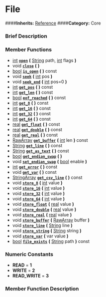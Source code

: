 #  File  
####**Inherits:** [Reference](class_reference)
####**Category:** Core

###  Brief Description  


###  Member Functions 
  * [int](class_int)  **[`open`](#open)**  **(** [String](class_string) path, [int](class_int) flags  **)**
  * void  **[`close`](#close)**  **(** **)**
  * [bool](class_bool)  **[`is_open`](#is_open)**  **(** **)** const
  * void  **[`seek`](#seek)**  **(** [int](class_int) pos  **)**
  * void  **[`seek_end`](#seek_end)**  **(** [int](class_int) pos=0  **)**
  * [int](class_int)  **[`get_pos`](#get_pos)**  **(** **)** const
  * [int](class_int)  **[`get_len`](#get_len)**  **(** **)** const
  * [bool](class_bool)  **[`eof_reached`](#eof_reached)**  **(** **)** const
  * [int](class_int)  **[`get_8`](#get_8)**  **(** **)** const
  * [int](class_int)  **[`get_16`](#get_16)**  **(** **)** const
  * [int](class_int)  **[`get_32`](#get_32)**  **(** **)** const
  * [int](class_int)  **[`get_64`](#get_64)**  **(** **)** const
  * [real](class_real)  **[`get_float`](#get_float)**  **(** **)** const
  * [real](class_real)  **[`get_double`](#get_double)**  **(** **)** const
  * [real](class_real)  **[`get_real`](#get_real)**  **(** **)** const
  * [RawArray](class_rawarray)  **[`get_buffer`](#get_buffer)**  **(** [int](class_int) len  **)** const
  * [String](class_string)  **[`get_line`](#get_line)**  **(** **)** const
  * [String](class_string)  **[`get_as_text`](#get_as_text)**  **(** **)** const
  * [bool](class_bool)  **[`get_endian_swap`](#get_endian_swap)**  **(** **)**
  * void  **[`set_endian_swap`](#set_endian_swap)**  **(** [bool](class_bool) enable  **)**
  * [int](class_int)  **[`get_error`](#get_error)**  **(** **)** const
  * void  **[`get_var`](#get_var)**  **(** **)** const
  * [StringArray](class_stringarray)  **[`get_csv_line`](#get_csv_line)**  **(** **)** const
  * void  **[`store_8`](#store_8)**  **(** [int](class_int) value  **)**
  * void  **[`store_16`](#store_16)**  **(** [int](class_int) value  **)**
  * void  **[`store_32`](#store_32)**  **(** [int](class_int) value  **)**
  * void  **[`store_64`](#store_64)**  **(** [int](class_int) value  **)**
  * void  **[`store_float`](#store_float)**  **(** [real](class_real) value  **)**
  * void  **[`store_double`](#store_double)**  **(** [real](class_real) value  **)**
  * void  **[`store_real`](#store_real)**  **(** [real](class_real) value  **)**
  * void  **[`store_buffer`](#store_buffer)**  **(** [RawArray](class_rawarray) buffer  **)**
  * void  **[`store_line`](#store_line)**  **(** [String](class_string) line  **)**
  * void  **[`store_string`](#store_string)**  **(** [String](class_string) string  **)**
  * void  **[`store_var`](#store_var)**  **(** var value  **)**
  * [bool](class_bool)  **[`file_exists`](#file_exists)**  **(** [String](class_string) path  **)** const

###  Numeric Constants  
  * **READ** = **1**
  * **WRITE** = **2**
  * **READ_WRITE** = **3**

###  Member Function Description  
